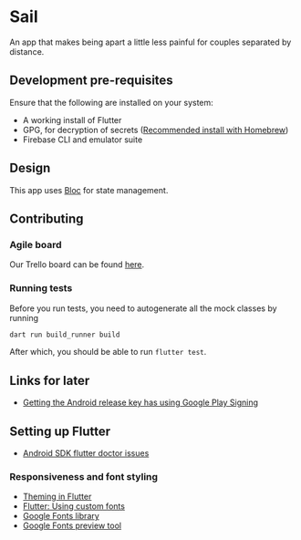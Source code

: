 # Sail

An app that makes being apart a little less painful for couples separated by distance.

## Development pre-requisites

Ensure that the following are installed on your system:

- A working install of Flutter
- GPG, for decryption of secrets ([Recommended install with Homebrew](https://formulae.brew.sh/formula/gnupg))
- Firebase CLI and emulator suite

## Design

This app uses [Bloc](https://bloclibrary.dev/#/) for state management.

## Contributing

### Agile board

Our Trello board can be found [here](https://trello.com/b/1mG8PKVQ/spark).

### Running tests

Before you run tests, you need to autogenerate all the mock classes by running

```dart
dart run build_runner build
```

After which, you should be able to run `flutter test`.

## Links for later

- [Getting the Android release key has using Google Play Signing](https://stackoverflow.com/questions/44355452/google-play-app-signing-key-hash/44448437#44448437)

## Setting up Flutter

- [Android SDK flutter doctor issues](https://stackoverflow.com/questions/60475481/flutter-doctor-error-android-sdkmanager-tool-not-found-windows)

### Responsiveness and font styling

- [Theming in Flutter](https://flutter.dev/docs/cookbook/design/themes)
- [Flutter: Using custom fonts](https://flutter.dev/docs/cookbook/design/fonts)
- [Google Fonts library](https://pub.dev/packages/google_fonts)
- [Google Fonts preview tool](https://fonts.google.com/)
